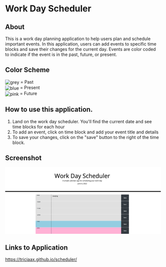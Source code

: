 # Work Day Scheduler
## About
This is a work day planning application to help users plan and schedule important events. In this application, users can add events to specific time blocks and save their changes for the current day. Events are color coded to indicate if the event is in the past, future, or present. 

## Color Scheme
<img valign='middle' alt='grey' src='https://readme-swatches.vercel.app/E0E0E0?style=circle'/> = Past
<br><img valign='middle' alt='blue' src='https://readme-swatches.vercel.app/9DCCE3?style=circle'/> = Present
<br><img valign='middle' alt='pink' src='https://readme-swatches.vercel.app/FBAFD6?style=circle'/> = Future
  
## How to use this application.
1. Land on the work day scheduler. You'll find the current date and see time blocks for each hour
2. To add an event, click on time block and add your event title and details
3. To save your changes, click on the "save" button to the right of the time block.
   
## Screenshot
![preview of application](assets/Scheduler%20Preview.png)

## Links to Application
https://triciaax.github.io/scheduler/
